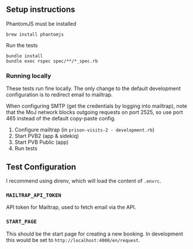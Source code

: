 ## Setup instructions

PhantomJS must be installed

	brew install phantomjs

Run the tests

	bundle install
	bundle exec rspec spec/**/*_spec.rb

### Running locally

These tests run fine locally. The only change to the default development configuration is to redirect email to mailtrap.

When configuring SMTP (get the credentials by logging into mailtrap), note that the MoJ network blocks outgoing requests on port 2525, so use port 465 instead of the default copy-paste config.

1. Configure mailtrap (in `prison-visits-2 - development.rb`)
2. Start PVB2 (app & sidekiq)
3. Start PVB Public (app)
4. Run tests

## Test Configuration

I recommend using direnv, which will load the content of `.envrc`.

### `MAILTRAP_API_TOKEN`
API token for Mailtrap, used to fetch email via the API.

### `START_PAGE`
This should be the start page for creating a new booking. In development this would be set to `http://localhost:4000/en/request`.
